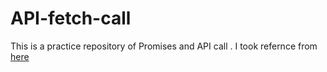 # API-fetch-call

This is a practice repository of Promises and API call .
I took refernce from [here](https://codingthesmartway.com/fetch-api-introduction-to-promised-based-data-fetching-in-plain-javascript/)

<!-- Here is an overview of the repository
![image](https://user-images.githubusercontent.com/81870866/187841459-8ba5fb59-9abf-48eb-aae2-592c7f068ee4.png)

Thanks for reading.
 -->
